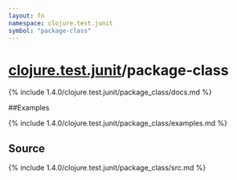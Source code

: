 ```yaml
---
layout: fn
namespace: clojure.test.junit
symbol: "package-class"
---
```


# [clojure.test.junit](../)/package-class

{% include 1.4.0/clojure.test.junit/package_class/docs.md %}

##Examples

{% include 1.4.0/clojure.test.junit/package_class/examples.md %}
## Source
{% include 1.4.0/clojure.test.junit/package_class/src.md %}

